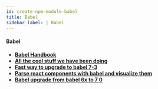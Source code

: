 ```yaml
---
id: create-npm-module-babel
title: Babel
sidebar_label: | Babel
---
```


#### Babel

- [**Babel Handbook**](https://github.com/jamiebuilds/babel-handbook/blob/master/translations/en/README.md)
- [**All the cool stuff we have been doing**](https://medium.freecodecamp.org/were-nearing-the-7-0-babel-release-here-s-all-the-cool-stuff-we-ve-been-doing-8c1ade684039)
- [**Fast way to upgrade to babel 7-3**](https://medium.com/@tonypai/fast-way-to-upgrade-to-babel-7-3f8cf97b4b3d)
- [**Parse react components with babel and visualize them**](https://itnext.io/parse-react-components-with-babel-and-visualize-them-45062046cb72)
- [**Babel upgrade from babel 6x to 7 0**](https://medium.com/@maicmi/babel-upgrade-from-babel-6-x-to-7-0-58809bd63d8)


<!-- 
babel7
https://medium.com/oredi/webpack-with-babel-7-b61f7caa9565 -->
